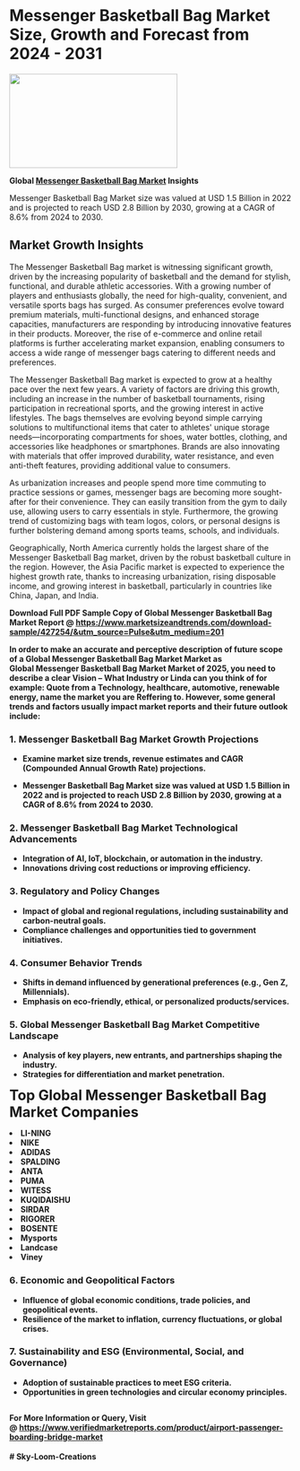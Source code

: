 <H1>Messenger Basketball Bag Market Size, Growth and Forecast from 2024 - 2031</H1><img class="aligncenter size-medium wp-image-584254" src="https://thirdeyenews.in/wp-content/uploads/2024/09/Global-Market-Research-300x168.jpeg" alt="" width="300" height="168" /><p><strong>Global&nbsp;<a href="https://www.marketsizeandtrends.com/download-sample/427254/&amp;utm_source=Pulse&amp;utm_medium=201">Messenger Basketball Bag Market</a> Insights</strong></p><p>Messenger Basketball Bag Market size was valued at USD 1.5 Billion in 2022 and is projected to reach USD 2.8 Billion by 2030, growing at a CAGR of 8.6% from 2024 to 2030.</p><p><h2>Market Growth Insights</h2> <p>The Messenger Basketball Bag market is witnessing significant growth, driven by the increasing popularity of basketball and the demand for stylish, functional, and durable athletic accessories. With a growing number of players and enthusiasts globally, the need for high-quality, convenient, and versatile sports bags has surged. As consumer preferences evolve toward premium materials, multi-functional designs, and enhanced storage capacities, manufacturers are responding by introducing innovative features in their products. Moreover, the rise of e-commerce and online retail platforms is further accelerating market expansion, enabling consumers to access a wide range of messenger bags catering to different needs and preferences.</p> <p><strong></strong></p> <p>The Messenger Basketball Bag market is expected to grow at a healthy pace over the next few years. A variety of factors are driving this growth, including an increase in the number of basketball tournaments, rising participation in recreational sports, and the growing interest in active lifestyles. The bags themselves are evolving beyond simple carrying solutions to multifunctional items that cater to athletes' unique storage needs—incorporating compartments for shoes, water bottles, clothing, and accessories like headphones or smartphones. Brands are also innovating with materials that offer improved durability, water resistance, and even anti-theft features, providing additional value to consumers.</p> <p>As urbanization increases and people spend more time commuting to practice sessions or games, messenger bags are becoming more sought-after for their convenience. They can easily transition from the gym to daily use, allowing users to carry essentials in style. Furthermore, the growing trend of customizing bags with team logos, colors, or personal designs is further bolstering demand among sports teams, schools, and individuals.</p> <p>Geographically, North America currently holds the largest share of the Messenger Basketball Bag market, driven by the robust basketball culture in the region. However, the Asia Pacific market is expected to experience the highest growth rate, thanks to increasing urbanization, rising disposable income, and growing interest in basketball, particularly in countries like China, Japan, and India.</p> <p><strong></p><p><span class=""><strong>Download Full PDF Sample Copy of Global Messenger Basketball Bag Market Report</strong> @ <a href="https://www.marketsizeandtrends.com/download-sample/427254/&amp;utm_source=Pulse&amp;utm_medium=201" target="_blank">https://www.marketsizeandtrends.com/download-sample/427254/&amp;utm_source=Pulse&amp;utm_medium=201</a></span></p><p>In order to make an accurate and perceptive description of future scope of a Global&nbsp;Messenger Basketball Bag Market Market as Global&nbsp;Messenger Basketball Bag Market Market of 2025, you need to describe a clear Vision &ndash; What Industry or Linda can you think of for example: Quote from a Technology, healthcare, automotive, renewable energy, name the market you are Reffering to. However, some general trends and factors usually impact market reports and their future outlook include:</p><h3>1.&nbsp;<strong>Messenger Basketball Bag Market Growth Projections</strong></h3><ul><li>Examine market size trends, revenue estimates and CAGR (Compounded Annual Growth Rate) projections.</li><li><p>Messenger Basketball Bag Market size was valued at USD 1.5 Billion in 2022 and is projected to reach USD 2.8 Billion by 2030, growing at a CAGR of 8.6% from 2024 to 2030.</p></li></ul><h3>2.&nbsp;<strong>Messenger Basketball Bag Market Technological Advancements</strong></h3><ul><li>Integration of AI, IoT, blockchain, or automation in the industry.</li><li>Innovations driving cost reductions or improving efficiency.</li></ul><h3>3.&nbsp;<strong>Regulatory and Policy Changes</strong></h3><ul><li>Impact of global and regional regulations, including sustainability and carbon-neutral goals.</li><li>Compliance challenges and opportunities tied to government initiatives.</li></ul><h3>4.&nbsp;<strong>Consumer Behavior Trends</strong></h3><ul><li>Shifts in demand influenced by generational preferences (e.g., Gen Z, Millennials).</li><li>Emphasis on eco-friendly, ethical, or personalized products/services.</li></ul><h3>5.&nbsp;<strong>Global Messenger Basketball Bag Market Competitive Landscape</strong></h3><ul><li>Analysis of key players, new entrants, and partnerships shaping the industry.</li><li>Strategies for differentiation and market penetration.</li></ul><p data-pm-slice="1 1 []"><span style="color: inherit; font-family: inherit; font-size: 25px;">Top Global Messenger Basketball Bag Market Companies</span></p><div class="" data-test-id=""><p><li>LI-NING</li><li> NIKE</li><li> ADIDAS</li><li> SPALDING</li><li> ANTA</li><li> PUMA</li><li> WITESS</li><li> KUQIDAISHU</li><li> SIRDAR</li><li> RIGORER</li><li> BOSENTE</li><li> Mysports</li><li> Landcase</li><li> Viney</li></p></div><h3>6.&nbsp;<strong>Economic and Geopolitical Factors</strong></h3><ul><li>Influence of global economic conditions, trade policies, and geopolitical events.</li><li>Resilience of the market to inflation, currency fluctuations, or global crises.</li></ul><h3>7.&nbsp;<strong>Sustainability and ESG (Environmental, Social, and Governance)</strong></h3><ul><li>Adoption of sustainable practices to meet ESG criteria.</li><li>Opportunities in green technologies and circular economy principles.</li></ul><h2><strong style="font-size: 14px;">For More Information or Query, Visit @&nbsp;</strong><a style="background-color: #ffffff; font-size: 14px;" href="https://www.marketsizeandtrends.com/report/messenger-basketball-bag-market/" target="_blank">https://www.verifiedmarketreports.com/product/airport-passenger-boarding-bridge-market</a></h2># Sky-Loom-Creations
